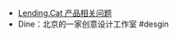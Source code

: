 - [Lending.Cat 产品相关问题](https://lendingcat.notion.site/lendingcat/d485602b500c4cad8d786fe6bac19025)
- Dine：北京的一家创意设计工作室 #desgin
